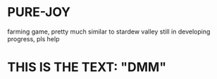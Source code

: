 # PURE-JOY

farming game, pretty much similar to stardew valley
still in developing progress, pls help

# THIS IS THE TEXT: "DMM"